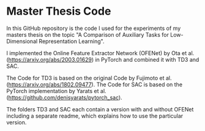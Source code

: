 # Master Thesis Code
In this GitHub repository is the code I used for the experiments of my masters thesis on the topic "A Comparison of Auxiliary Tasks for Low-Dimensional Representation Learning".

I implemented the Online Feature Extractor Network (OFENet) by Ota et al. (https://arxiv.org/abs/2003.01629) in PyTorch and 
combined it with TD3 and SAC.

The Code for TD3 is based on the original Code by Fujimoto et al. (https://arxiv.org/abs/1802.09477).
The Code for SAC is based on the PyTorch implementation by Yarats et al. (https://github.com/denisyarats/pytorch_sac).

The folders TD3 and SAC each contain a version with and without OFENet including a separate readme, which explains how to use the particular version.

